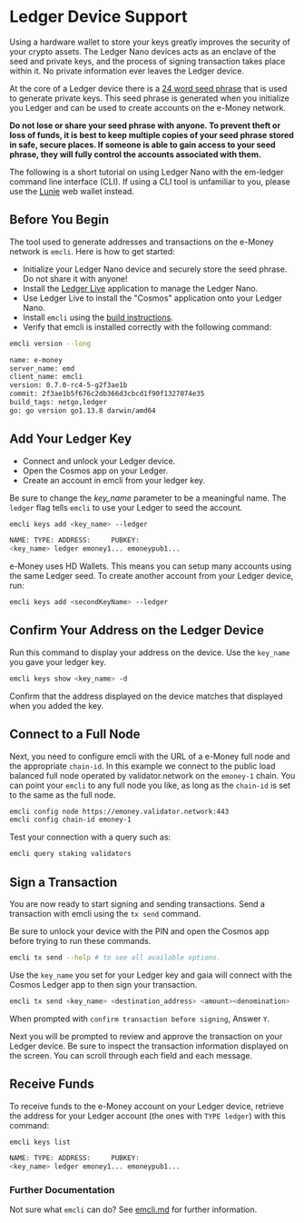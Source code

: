 # Ledger Device Support

Using a hardware wallet to store your keys greatly improves the security of your crypto assets. The Ledger Nano devices acts as an enclave of the seed and private keys, and the process of signing transaction takes place within it. No private information ever leaves the Ledger device.

At the core of a Ledger device there is a [24 word seed phrase](https://www.ledger.com/academy/crypto/what-is-a-recovery-phrase) that is used to generate private keys. This seed phrase is generated when you initialize you Ledger and can be used to create accounts on the e-Money network.

**Do not lose or share your seed phrase with anyone. To prevent theft or loss of funds, it is best to keep multiple copies of your seed phrase stored in safe, secure places. If someone is able to gain access to your seed phrase, they will fully control the accounts associated with them.**

The following is a short tutorial on using Ledger Nano with the em-ledger command line interface (CLI). If using a CLI tool is unfamiliar to you, please use the [Lunie](https://lunie.io) web wallet instead.

## Before You Begin

The tool used to generate addresses and transactions on the e-Money network is `emcli`. Here is how to get started:  

- Initialize your Ledger Nano device and securely store the seed phrase. Do not share it with anyone!
- Install the [Ledger Live](https://www.ledger.com/ledger-live/) application to manage the Ledger Nano.
- Use Ledger Live to install the "Cosmos" application onto your Ledger Nano.
- Install `emcli` using the [build instructions](https://github.com/MonikaCat/em-ledger#build-instructions).
- Verify that emcli is installed correctly with the following command:

```bash
emcli version --long

name: e-money
server_name: emd
client_name: emcli
version: 0.7.0-rc4-5-g2f3ae1b
commit: 2f3ae1b5f676c2db366d3cbcd1f90f1327074e35
build_tags: netgo,ledger
go: go version go1.13.8 darwin/amd64
```

## Add Your Ledger Key

- Connect and unlock your Ledger device.
- Open the Cosmos app on your Ledger.
- Create an account in emcli from your ledger key.

Be sure to change the _key_name_ parameter to be a meaningful name. The `ledger` flag tells `emcli` to use your Ledger to seed the account.

```bash
emcli keys add <key_name> --ledger

NAME: TYPE: ADDRESS:     PUBKEY:
<key_name> ledger emoney1... emoneypub1...
```

e-Money uses HD Wallets. This means you can setup many accounts using the same Ledger seed. To create another account from your Ledger device, run:

```bash
emcli keys add <secondKeyName> --ledger
```

## Confirm Your Address on the Ledger Device

Run this command to display your address on the device. Use the `key_name` you gave your ledger key.

```bash
emcli keys show <key_name> -d
```

Confirm that the address displayed on the device matches that displayed when you added the key.


## Connect to a Full Node

Next, you need to configure emcli with the URL of a e-Money full node and the appropriate `chain-id`. In this example we connect to the public load balanced full node operated by validator.network on the `emoney-1` chain. You can point your `emcli` to any full node you like, as long as the `chain-id` is set to the same as the full node.

```bash
emcli config node https://emoney.validator.network:443
emcli config chain-id emoney-1
```

Test your connection with a query such as:

``` bash
emcli query staking validators
```

## Sign a Transaction

You are now ready to start signing and sending transactions. Send a transaction with emcli using the `tx send` command.

Be sure to unlock your device with the PIN and open the Cosmos app before trying to run these commands.

``` bash
emcli tx send --help # to see all available options.
```

Use the `key_name` you set for your Ledger key and gaia will connect with the Cosmos Ledger app to then sign your transaction.

```bash
emcli tx send <key_name> <destination_address> <amount><denomination>
```

When prompted with `confirm transaction before signing`, Answer `Y`.

Next you will be prompted to review and approve the transaction on your Ledger device. Be sure to inspect the transaction information displayed on the screen. You can scroll through each field and each message.

## Receive Funds

To receive funds to the e-Money account on your Ledger device, retrieve the address for your Ledger account (the ones with `TYPE ledger`) with this command:

```bash
emcli keys list

NAME: TYPE: ADDRESS:     PUBKEY:
<key_name> ledger emoney1... emoneypub1...
```

### Further Documentation

Not sure what `emcli` can do? See [emcli.md](emcli.md) for further information.
